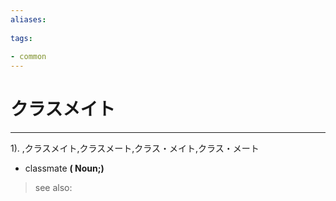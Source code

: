```yaml
---
aliases:
    
tags:
    
- common
---
```


# クラスメイト
---
1).
,クラスメイト,クラスメート,クラス・メイト,クラス・メート

- classmate
**( Noun;)**
> see also: 
            